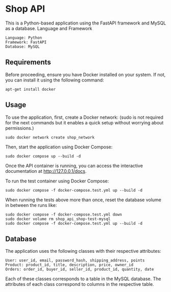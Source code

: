 # Shop API

This is a Python-based application using the FastAPI framework and MySQL as a database.
Language and Framework

    Language: Python
    Framework: FastAPI
    Database: MySQL

## Requirements

Before proceeding, ensure you have Docker installed on your system. If not, you can install it using the following command:

    apt-get install docker

## Usage

To use the application, first, create a Docker network:
(sudo is not required for the next commands but it enables a quick setup without worrying about permissions.)
    
    sudo docker network create shop_network

Then, start the application using Docker Compose:

    sudo docker compose up --build -d

Once the API container is running, you can access the interactive documentation at http://127.0.0.1/docs.

To run the test container using Docker Compose:

    sudo docker compose -f docker-compose.test.yml up --build -d

When running the tests above more than once, reset the database volume in between the runs like:

    sudo docker compose -f docker-compose.test.yml down
    sudo docker volume rm shop_api_shop-test-mysql
    sudo docker compose -f docker-compose.test.yml up --build -d
    
## Database

The application uses the following classes with their respective attributes:

    User: user_id, email, password_hash, shipping_address, points
    Product: product_id, title, description, price, owner_id
    Orders: order_id, buyer_id, seller_id, product_id, quantity, date

Each of these classes corresponds to a table in the MySQL database. The attributes of each class correspond to columns in the respective table.